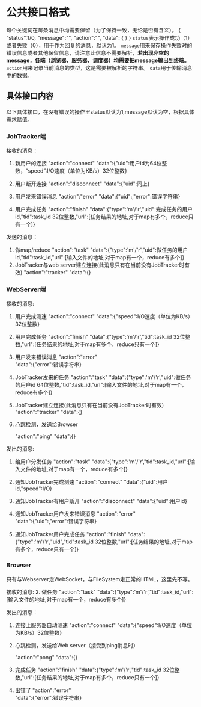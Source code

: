 # 公共接口格式

每个关键词在每条消息中均需要保留（为了保持一致，无论是否有含义）。
{
    “status”:1/0,
    "message":"",
    "action":"",
    "data":
    {
    }
}
`status`表示操作成功（1）或者失败（0），用于作为回复的消息，默认为1。
`message`用来保存操作失败时的错误信息或者其他保留信息，请注意此信息不需要解析，**若出现非空的message，各端（浏览器、服务器、调度器）均需要把message输出到终端。**
`action`用来记录当前消息的类型，这是需要被解析的字符串。
`data`用于传输消息中的数据。

## 具体接口内容

以下具体接口，在没有错误的操作里status默认为1,message默认为空，根据具体需求赋值。

### JobTracker端

接收的消息：
1.  新用户的连接
    "action":"connect"
    "data":{"uid":用户id为64位整数，“speed”:I/O速度（单位为KB/s）32位整数}

2.  用户断开连接
    "action":"disconnect"
    "data":{"uid":同上}

3.  用户发来错误消息
    "action":"error"
    "data":{"uid":,"error":错误字符串}

4.  用户完成任务
    "action":"finish"
    "data":{"type":'m'/'r',"uid":完成任务的用户id,"tid":task_id 32位整数,"url":[任务结果的地址,对于map有多个，reduce只有一个]}

发送的消息：
1.  做map/reduce
    "action":"task"
    "data":{"type":'m'/'r',"uid":做任务的用户id,"tid":task_id,"url":[输入文件的地址,对于map有一个，reduce有多个]}
2.  JobTracker与web server建立连接(此消息只有在当前没有JobTracker时有效)
    "action":"tracker"
    "data":{}

### WebServer端

接收的消息:
1. 用户完成测速
    "action":"connect"
    "data":{"speed":I/O速度（单位为KB/s）32位整数}

2. 用户完成任务
    "action":"finish"
    "data":{"type":'m'/'r',"tid":task_id 32位整数,"url":[任务结果的地址,对于map有多个，reduce只有一个]}

3. 用户发来错误消息
    "action":"error"    
    "data":{"error":错误字符串}

4. JobTracker发来的任务
    "action":"task"
    "data":{"type":'m'/'r',"uid":做任务的用户id 64位整数,"tid":task_id,"url":[输入文件的地址,对于map有一个，reduce有多个]}

5. JobTracker建立连接(此消息只有在当前没有JobTracker时有效)
    "action":"tracker"
    "data":{}

6. 心跳检测，发送给Browser

    "action":"ping"
    "data":{}

发出的消息:
1. 给用户分发任务
    "action":"task"
    "data":{"type":'m'/'r',"tid":task_id,"url":[输入文件的地址,对于map有一个，reduce有多个]}

2. 通知JobTracker完成测速
    "action":"connect"
    "data":{"uid":用户id,"speed":I/O}

3. 通知JobTracker有用户断开
    "action":"disconnect"
    "data":{"uid":用户id}

4. 通知JobTracker用户发来错误消息
    "action":"error"    
    "data":{"uid":,"error":错误字符串}

5. 通知JobTracker用户完成任务
    "action":"finish"
    "data":{"type":'m'/'r',"uid","tid":task_id 32位整数,"url":[任务结果的地址,对于map有多个，reduce只有一个]}

### Browser
只有与Webserver走WebSocket，与FileSystem走正常的HTML，这里先不写。

接收的消息:
2.  做任务
    "action":"task"
    "data":{"type":'m'/'r',"tid":task_id,"url":[输入文件的地址,对于map有一个，reduce有多个]}

发出的消息：
1. 连接上服务器自动测速
    "action":"connect"
    "data":{"speed":I/O速度（单位为KB/s）32位整数}

2. 心跳检测，发送给Web server（接受到ping消息时）

    "action":"pong"
    "data":{}

2.  完成任务
    "action":"finish"
    "data":{"type":'m'/'r',"tid":task_id 32位整数,"url":[任务结果的地址,对于map有多个，reduce只有一个]}

3.  出错了
    "action":"error"    
    "data":{"error":错误字符串}



